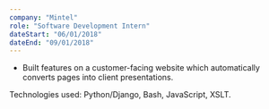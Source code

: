 ```yaml
---
company: "Mintel"
role: "Software Development Intern"
dateStart: "06/01/2018"
dateEnd: "09/01/2018"
---
```


- Built features on a customer-facing website which automatically converts pages into client presentations.

Technologies used: Python/Django, Bash, JavaScript, XSLT.